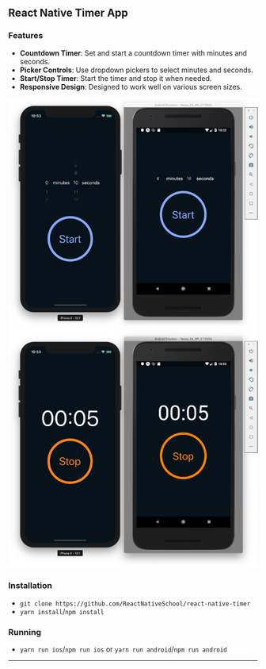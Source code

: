 ## React Native Timer App

### Features
- **Countdown Timer**: Set and start a countdown timer with minutes and seconds.
- **Picker Controls**: Use dropdown pickers to select minutes and seconds.
- **Start/Stop Timer**: Start the timer and stop it when needed.
- **Responsive Design**: Designed to work well on various screen sizes.

![Demo Select](./assets/select.png)
![Demo Count](./assets/countdown.png)

### Installation

- `git clone https://github.com/ReactNativeSchool/react-native-timer`
- `yarn install`/`npm install`

### Running

- `yarn run ios`/`npm run ios` or `yarn run android`/`npm run android`

---


